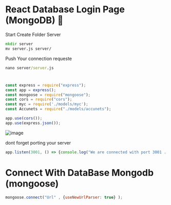 # React Database Login Page (MongoDB) 🍃

Start Create Folder Server 
```cmd
mkdir server
mv server.js server/
```
Push Your connection requeste
```cmd
nano server/server.js
```
#
```js
const express = require("express");
const app = express();
const mongoose = require("mongoose");
const cors = require("cors");
const myc = require('./models/myc');
const Accunets = require("./models/accunets");

app.use(cors());
app.use(express.json());
```
![image](https://user-images.githubusercontent.com/74735976/213483887-fff7d9f0-932c-44e5-80cf-c5ed73b3f0cf.png)

dont forget porting your server 
```js
app.listen(3001, () => {console.log("We are connected with port 3001 ...");})
```
# Connect With DataBase Mongodb (mongoose)
```js
mongoose.connect("Url" , {useNewUrlParser: true} );
```
